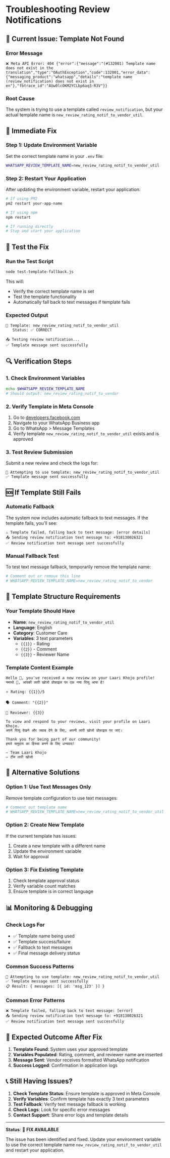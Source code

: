 # Troubleshooting Review Notifications

## 🚨 **Current Issue: Template Not Found**

### **Error Message**
```
❌ Meta API Error: 404 {"error":{"message":"(#132001) Template name does not exist in the translation","type":"OAuthException","code":132001,"error_data":{"messaging_product":"whatsapp","details":"template name (review_notification) does not exist in en"},"fbtrace_id":"AUw0lcOKM2YCLbp6aq3-R3V"}}
```

### **Root Cause**
The system is trying to use a template called `review_notification`, but your actual template name is `new_review_rating_notif_to_vendor_util`.

## 🔧 **Immediate Fix**

### **Step 1: Update Environment Variable**
Set the correct template name in your `.env` file:

```bash
WHATSAPP_REVIEW_TEMPLATE_NAME=new_review_rating_notif_to_vendor_util
```

### **Step 2: Restart Your Application**
After updating the environment variable, restart your application:

```bash
# If using PM2
pm2 restart your-app-name

# If using npm
npm restart

# If running directly
# Stop and start your application
```

## 🧪 **Test the Fix**

### **Run the Test Script**
```bash
node test-template-fallback.js
```

This will:
- Verify the correct template name is set
- Test the template functionality
- Automatically fall back to text messages if template fails

### **Expected Output**
```
📝 Template: new_review_rating_notif_to_vendor_util
   Status: ✅ CORRECT

📤 Testing review notification...
✅ Template message sent successfully
```

## 🔍 **Verification Steps**

### **1. Check Environment Variables**
```bash
echo $WHATSAPP_REVIEW_TEMPLATE_NAME
# Should output: new_review_rating_notif_to_vendor
```

### **2. Verify Template in Meta Console**
1. Go to [developers.facebook.com](https://developers.facebook.com)
2. Navigate to your WhatsApp Business app
3. Go to WhatsApp > Message Templates
4. Verify template `new_review_rating_notif_to_vendor_util` exists and is approved

### **3. Test Review Submission**
Submit a new review and check the logs for:
```
📝 Attempting to use template: new_review_rating_notif_to_vendor_util
✅ Template message sent successfully
```

## 🆘 **If Template Still Fails**

### **Automatic Fallback**
The system now includes automatic fallback to text messages. If the template fails, you'll see:

```
⚠️ Template failed, falling back to text message: [error details]
📤 Sending review notification text message to: +918130026321
✅ Review notification text message sent successfully
```

### **Manual Fallback Test**
To test text message fallback, temporarily remove the template name:

```bash
# Comment out or remove this line
# WHATSAPP_REVIEW_TEMPLATE_NAME=new_review_rating_notif_to_vendor
```

## 📱 **Template Structure Requirements**

### **Your Template Should Have**
- **Name**: `new_review_rating_notif_to_vendor_util`
- **Language**: English
- **Category**: Customer Care
- **Variables**: 3 text parameters
  - `{{1}}` - Rating
  - `{{2}}` - Comment
  - `{{3}}` - Reviewer Name

### **Template Content Example**
```
Hello 👋, you've received a new review on your Laari Khojo profile!
नमस्ते 👋, आपकी लारी खोजो प्रोफ़ाइल पर एक नया रिव्यू आया है!

⭐ Rating: {{1}}/5

🗣️ Comment: "{{2}}"

👤 Reviewer: {{3}}

To view and respond to your reviews, visit your profile on Laari Khojo.
अपने रिव्यू देखने और जवाब देने के लिए, अपनी लारी खोजो प्रोफ़ाइल पर जाएं।

Thank you for being part of our community!
हमारे समुदाय का हिस्सा बनने के लिए धन्यवाद!

– Team Laari Khojo
– टीम लारी खोजो
```

## 🔄 **Alternative Solutions**

### **Option 1: Use Text Messages Only**
Remove template configuration to use text messages:

```bash
# Comment out template name
# WHATSAPP_REVIEW_TEMPLATE_NAME=new_review_rating_notif_to_vendor_util
```

### **Option 2: Create New Template**
If the current template has issues:
1. Create a new template with a different name
2. Update the environment variable
3. Wait for approval

### **Option 3: Fix Existing Template**
1. Check template approval status
2. Verify variable count matches
3. Ensure template is in correct language

## 📊 **Monitoring & Debugging**

### **Check Logs For**
- ✅ Template name being used
- ✅ Template success/failure
- ✅ Fallback to text messages
- ✅ Final message delivery status

### **Common Success Patterns**
```
📝 Attempting to use template: new_review_rating_notif_to_vendor_util
✅ Template message sent successfully
📋 Result: { messages: [{ id: 'msg_123' }] }
```

### **Common Error Patterns**
```
❌ Template failed, falling back to text message: [error]
📤 Sending review notification text message to: +918130026321
✅ Review notification text message sent successfully
```

## 🎯 **Expected Outcome After Fix**

1. **Template Found**: System uses your approved template
2. **Variables Populated**: Rating, comment, and reviewer name are inserted
3. **Message Sent**: Vendor receives formatted WhatsApp notification
4. **Success Logged**: Confirmation in application logs

## 📞 **Still Having Issues?**

1. **Check Template Status**: Ensure template is approved in Meta Console
2. **Verify Variables**: Confirm template has exactly 3 text parameters
3. **Test Fallback**: Verify text message fallback is working
4. **Check Logs**: Look for specific error messages
5. **Contact Support**: Share error logs and template details

---

**Status**: 🔧 **FIX AVAILABLE**

The issue has been identified and fixed. Update your environment variable to use the correct template name `new_review_rating_notif_to_vendor_util` and restart your application.
